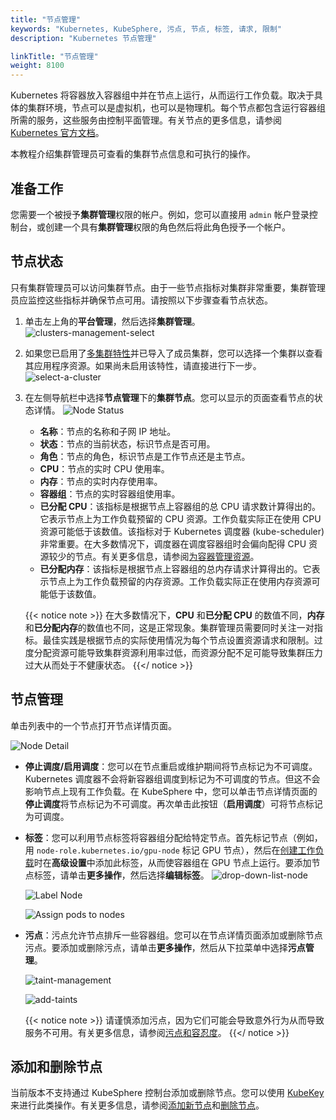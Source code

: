 ```yaml
---
title: "节点管理"
keywords: "Kubernetes, KubeSphere, 污点, 节点, 标签, 请求, 限制"
description: "Kubernetes 节点管理"

linkTitle: "节点管理"
weight: 8100
---
```


Kubernetes 将容器放入容器组中并在节点上运行，从而运行工作负载。取决于具体的集群环境，节点可以是虚拟机，也可以是物理机。每个节点都包含运行容器组所需的服务，这些服务由控制平面管理。有关节点的更多信息，请参阅[ Kubernetes 官方文档](https://kubernetes.io/zh/docs/concepts/architecture/nodes/)。

本教程介绍集群管理员可查看的集群节点信息和可执行的操作。

## 准备工作

您需要一个被授予**集群管理**权限的帐户。例如，您可以直接用 `admin` 帐户登录控制台，或创建一个具有**集群管理**权限的角色然后将此角色授予一个帐户。

## 节点状态

只有集群管理员可以访问集群节点。由于一些节点指标对集群非常重要，集群管理员应监控这些指标并确保节点可用。请按照以下步骤查看节点状态。

1. 单击左上角的**平台管理**，然后选择**集群管理**。
   ![clusters-management-select](/images/docs/cluster-administration/node-management-zh/clusters-management-select.png)

2. 如果您已启用了[多集群特性](../../multicluster-management
   )并已导入了成员集群，您可以选择一个集群以查看其应用程序资源。如果尚未启用该特性，请直接进行下一步。
![select-a-cluster](/images/docs/cluster-administration/node-management-zh/select-a-cluster.png)
   
3. 在左侧导航栏中选择**节点管理**下的**集群节点**。您可以显示的页面查看节点的状态详情。
   ![Node Status](/images/docs/cluster-administration/node-management-zh/node_status.png)

   - **名称**：节点的名称和子网 IP 地址。
   - **状态**：节点的当前状态，标识节点是否可用。
   - **角色**：节点的角色，标识节点是工作节点还是主节点。
   - **CPU**：节点的实时 CPU 使用率。
   - **内存**：节点的实时内存使用率。
   - **容器组**：节点的实时容器组使用率。
   - **已分配 CPU**：该指标是根据节点上容器组的总 CPU 请求数计算得出的。它表示节点上为工作负载预留的 CPU 资源。工作负载实际正在使用 CPU 资源可能低于该数值。该指标对于 Kubernetes 调度器 (kube-scheduler) 非常重要。在大多数情况下，调度器在调度容器组时会偏向配得 CPU 资源较少的节点。有关更多信息，请参阅[为容器管理资源](https://kubernetes.io/zh/docs/concepts/configuration/manage-resources-containers/)。
   - **已分配内存**：该指标是根据节点上容器组的总内存请求计算得出的。它表示节点上为工作负载预留的内存资源。工作负载实际正在使用内存资源可能低于该数值。

    {{< notice note >}}
   在大多数情况下，**CPU** 和**已分配 CPU** 的数值不同，**内存**和**已分配内存**的数值也不同，这是正常现象。集群管理员需要同时关注一对指标。最佳实践是根据节点的实际使用情况为每个节点设置资源请求和限制。过度分配资源可能导致集群资源利用率过低，而资源分配不足可能导致集群压力过大从而处于不健康状态。
    {{</ notice >}}

## 节点管理

单击列表中的一个节点打开节点详情页面。

![Node Detail](/images/docs/cluster-administration/node-management-zh/node_detail.png)

- **停止调度/启用调度**：您可以在节点重启或维护期间将节点标记为不可调度。Kubernetes 调度器不会将新容器组调度到标记为不可调度的节点。但这不会影响节点上现有工作负载。在 KubeSphere 中，您可以单击节点详情页面的**停止调度**将节点标记为不可调度。再次单击此按钮（**启用调度**）可将节点标记为可调度。
- **标签**：您可以利用节点标签将容器组分配给特定节点。首先标记节点（例如，用 `node-role.kubernetes.io/gpu-node` 标记 GPU 节点），然后在[创建工作负载](../../project-user-guide/application-workloads/deployments/#步骤-5配置高级设置)时在**高级设置**中添加此标签，从而使容器组在 GPU 节点上运行。要添加节点标签，请单击**更多操作**，然后选择**编辑标签**。
   ![drop-down-list-node](/images/docs/cluster-administration/node-management-zh/drop-down-list-node.png)

   ![Label Node](/images/docs/cluster-administration/node-management-zh/label_node.png)

   ![Assign pods to nodes](/images/docs/cluster-administration/node-management-zh/assign_pods_to_node.png)

- **污点**：污点允许节点排斥一些容器组。您可以在节点详情页面添加或删除节点污点。要添加或删除污点，请单击**更多操作**，然后从下拉菜单中选择**污点管理**。
  
   ![taint-management](/images/docs/cluster-administration/node-management-zh/taint-management.png)

   ![add-taints](/images/docs/cluster-administration/node-management-zh/add-taints.png)

    {{< notice note >}}
请谨慎添加污点，因为它们可能会导致意外行为从而导致服务不可用。有关更多信息，请参阅[污点和容忍度](https://kubernetes.io/zh/docs/concepts/scheduling-eviction/taint-and-toleration/)。
    {{</ notice >}}

## 添加和删除节点

当前版本不支持通过 KubeSphere 控制台添加或删除节点。您可以使用 [KubeKey](https://github.com/kubesphere/kubekey) 来进行此类操作。有关更多信息，请参阅[添加新节点](../../installing-on-linux/cluster-operation/add-new-nodes/)和[删除节点](../../installing-on-linux/cluster-operation/remove-nodes/)。

